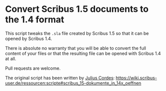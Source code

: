 # Convert Scribus 1.5 documents to the 1.4 format

This script tweaks the `.sla` file created by Scribus 1.5 so that it can be opened by Scribus 1.4.

There is absolute no warranty that you will be able to convert the full content of your files or that the resulting file can be opened with Scribus 1.4 at all.

Pull requests are welcome.

The original script has been written by [Julius Cordes](https://julius-cordes.de): <https://wiki.scribus-user.de/ressourcen:scripte#scribus_15-dokumente_in_14x_oeffnen>

